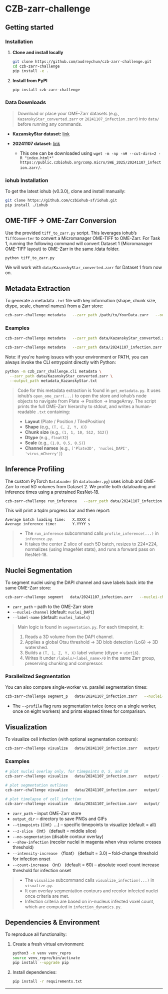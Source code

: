 # CZB-zarr-challenge

## Getting started
### Installation

1. **Clone and install locally**  
   ```bash
   git clone https://github.com/audreychun/czb-zarr-challenge.git
   cd czb-zarr-challenge
   pip install -e .
   ```

2. **Install from PyPI**  
   ```bash
   pip install czb-zarr-challenge
   ```

### Data Downloads
 
> Download or place your OME-Zarr datasets (e.g., `KazanskyStar_converted.zarr` or `20241107_infection.zarr`) into `data/` before running any commands.

- **KazanskyStar dataset:** [link](https://public.czbiohub.org/comp.micro/SWE_2025/KazanskyStar/)

- **20241107 dataset:** [link](https://public.czbiohub.org/comp.micro/SWE_2025/20241107_infection.zarr/)
  - This one can be downloaded using `wget -m -np -nH --cut-dirs=2 -R "index.html*" https://public.czbiohub.org/comp.micro/SWE_2025/20241107_infection.zarr/`.

### iohub Installation

To get the latest iohub (v0.3.0), clone and install manually:

```bash
git clone https://github.com/czbiohub-sf/iohub.git
pip install ./iohub
```

## OME-TIFF → OME-Zarr Conversion

Use the provided `tiff_to_zarr.py` script. This leverages iohub’s `TiffConverter` to convert a Micromanager OME-TIFF to OME-Zarr. For Task 1, running the following command will convert Dataset 1 (Micromanager OME-TIFF layout) to OME-Zarr in the same /data folder.

```bash
python tiff_to_zarr.py
```
We will work with `data/KazanskyStar_converted.zarr` for Dataset 1 from now on.

## Metadata Extraction

To generate a metadata `.txt` file with key information (shape, chunk size, dtype, scale, channel names) from a Zarr store:

```bash
czb-zarr-challenge metadata   --zarr_path /path/to/YourData.zarr   --output_path ./example_metadata.txt
```

### Examples

```bash
czb-zarr-challenge metadata   --zarr_path data/KazanskyStar_converted.zarr   --output_path output/metadata_KazanskyStar.txt

czb-zarr-challenge metadata   --zarr_path data/20241107_infection.zarr   --output_path output/metadata_20241107.txt
```

Note: if you're having issues with your environment or PATH, you can always invoke the CLI entrypoint directly with Python:

```bash
python -m czb_zarr_challenge.cli metadata \
  --zarr_path data/KazanskyStar_converted.zarr \
  --output_path metadata_KazanskyStar.txt
```

> Code for this metadata extraction is found in `get_metadata.py`. It uses iohub’s `open_ome_zarr(...)` to open the store and iohub’s node objects to navigate from Plate -> Position -> ImageArray. The script prints the full OME-Zarr hierarchy to stdout, and writes a human-readable `.txt` containing:
>
> - **Layout** (Plate / Position / TiledPosition)  
> - **Shape** (e.g., `(T, C, Z, Y, X)`)  
> - **Chunk size** (e.g., `(1, 1, 10, 512, 512)`)  
> - **Dtype** (e.g., `float32`)  
> - **Scale** (e.g., `(1.0, 0.5, 0.5)`)  
> - **Channel names** (e.g., `['Plate3D', 'nuclei_DAPI', 'virus_mCherry']`)

## Inference Profiling

The custom PyTorch `DataLoader` (in `dataloader.py`) uses iohub and OME-Zarr to read 5D volumes from Dataset 2. We profile both dataloading and inference times using a pretrained ResNet-18.

```bash
czb-zarr-challenge run_inference   --zarr_path data/20241107_infection.zarr
```

This will print a tqdm progress bar and then report:

```
Average batch loading time:   X.XXXX s
Average inference time:       Y.YYYY s
```

> - The `run_inference` subcommand calls `profile_inference(...)` in `inference.py`.  
> - It takes the center Z slice of each 5D batch, resizes to 224×224, normalizes (using ImageNet stats), and runs a forward pass on ResNet-18.

## Nuclei Segmentation

To segment nuclei using the DAPI channel and save labels back into the same OME-Zarr store:

```bash
czb-zarr-challenge segment   data/20241107_infection.zarr   --nuclei-channel nuclei_DAPI   --label-name nuclei_labels
```

- `zarr_path` – path to the OME-Zarr store  
- `--nuclei-channel` (default: `nuclei_DAPI`)  
- `--label-name` (default: `nuclei_labels`)  

> Main logic is found in `segmentation.py`. For each timepoint, it:
> 1. Reads a 3D volume from the DAPI channel.  
> 2. Applies a global Otsu threshold → 3D blob detection (LoG) → 3D watershed.  
> 3. Builds a `(T, 1, Z, Y, X)` label volume (dtype = `uint16`).  
> 4. Writes it under `/labels/<label_name>/0` in the same Zarr group, preserving chunking and compressor.

### Parallelized Segmentation

You can also compare single-worker vs. parallel segmentation times:

```bash
czb-zarr-challenge segment_p   data/20241107_infection.zarr   --nuclei-channel nuclei_DAPI   --label-name nuclei_labels   --profile
```

- The `--profile` flag runs segmentation twice (once on a single worker, once on eight workers) and prints elapsed times for comparison.

## Visualization

To visualize cell infection (with optional segmentation contours):

```bash
czb-zarr-challenge visualize   data/20241107_infection.zarr   output/
```

### Examples

```bash
# plot nuclei overlay only, for timepoints 0, 5, and 10
czb-zarr-challenge visualize   data/20241107_infection.zarr   output/ --timepoints 0 5 10

# plot segmentation outlines
czb-zarr-challenge visualize   data/20241107_infection.zarr   output/

# plot timelapse of cell infection
czb-zarr-challenge visualize   data/20241107_infection.zarr   output/   --z-slice 8   --no-segmentation   --show-infection   --intensity-increase 3.0   --count-increase 60
```

- `zarr_path` – input OME-Zarr store  
- `output_dir` – directory to save PNGs and GIFs  
- `--timepoints` (〈int〉…) – specific timepoints to visualize (default = all)  
- `--z-slice` 〈int〉 (default = middle slice)  
- `--no-segmentation` (disable contour overlay)  
- `--show-infection` (recolor nuclei in magenta when virus volume crosses threshold)  
- `--intensity-increase` 〈float〉 (default = 3.0) – fold-change threshold for infection onset  
- `--count-increase` 〈int〉 (default = 60) – absolute voxel count increase threshold for infection onset  

> - The `visualize` subcommand calls `visualize_infection(...)` in `visualize.py`.  
> - It can overlay segmentation contours and recolor infected nuclei once criteria are met.
> - Infection criteria are based on in-nucleus infected voxel count, which are computed in `infection_dynamics.py`.

## Dependencies & Environment

To reproduce all functionality:

1. Create a fresh virtual environment:
   ```bash
   python3 -m venv venv_repro
   source venv_repro/bin/activate
   pip install --upgrade pip
   ```

2. Install dependencies:
   ```bash
   pip install -r requirements.txt
   ```
---
